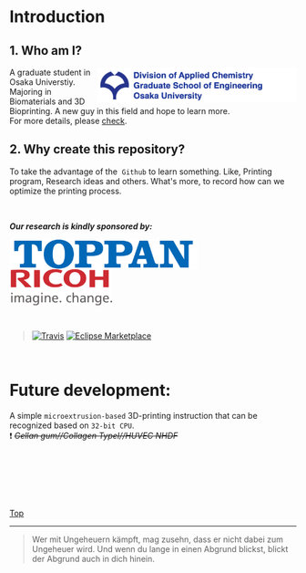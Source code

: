 # Introduction
## 1. Who am I?

[<img width="350" height="62" img align="right" src="https://github.com/Ryucis/Cissto/blob/master/images/Osaka%20Univ.%20Logo.tiff" />](http://www.osaka-u.ac.jp/en)
<!-- align grammar,Nested [<files address>text,parameter](link) -->

A graduate student in Osaka Universtiy. Majoring in Biomaterials and 3D Bioprinting. A new guy in this field and hope to learn more.
</br>
For more details, please [check](http://www.chem.eng.osaka-u.ac.jp/appl/).


## 2. Why create this repository?

To take the advantage of the  ` Github `  to learn something. Like, Printing program, Research ideas and others. What's more,  to record how can we optimize the printing process.
  
</br>


***Our research is kindly sponsored by:***
</br>

[<img width="330" height="53" img align="left" src="https://github.com/Ryucis/Cissto/blob/master/images/Toppan_logo.png" />](http://www.toppan.co.jp/english/index.html)
[<img width="180" height="63" img align="center" src="https://github.com/Ryucis/Cissto/blob/master/images/Ricoh-logo.png" />](https://www.ricoh.com)
<!-- keep Length-width ratio -->
</br>

> [![Travis](https://img.shields.io/travis/rust-lang/rust.svg)](https://github.com/Ryucis/Cissto)
[![Eclipse Marketplace](https://img.shields.io/eclipse-marketplace/last-update/notepad4e.svg)](https://github.com/Ryucis/Cissto)
<!-- icon -->

</br>

# Future development: 

A simple `microextrusion-based` 3D-printing instruction that can be recognized based on `32-bit CPU`.
</br>
:exclamation: *~~Gellan gum//Collagen TypeI//HUVEC NHDF~~*

</br>
</br>
</br>
</br>
</br>

[Top](#readme) <!-- back to the top -->

*** 

>Wer mit Ungeheuern kämpft, mag zusehn, dass er nicht dabei zum Ungeheuer wird. Und wenn du lange in einen Abgrund blickst, blickt der Abgrund auch in dich hinein.
  
  
  
